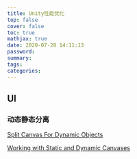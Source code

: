 ```yaml
---
title: Unity性能优化
top: false
cover: false
toc: true
mathjax: true
date: 2020-07-28 14:11:13
password:
summary:
tags:
categories:
---
```


## UI

### 动态静态分离
[Split Canvas For Dynamic Objects](https://support.unity3d.com/hc/en-us/articles/115000355466-Split-canvas-for-dynamic-objects-Split)

[Working with Static and Dynamic Canvases](https://learn.unity.com/tutorial/working-with-static-and-dynamic-canvases#)